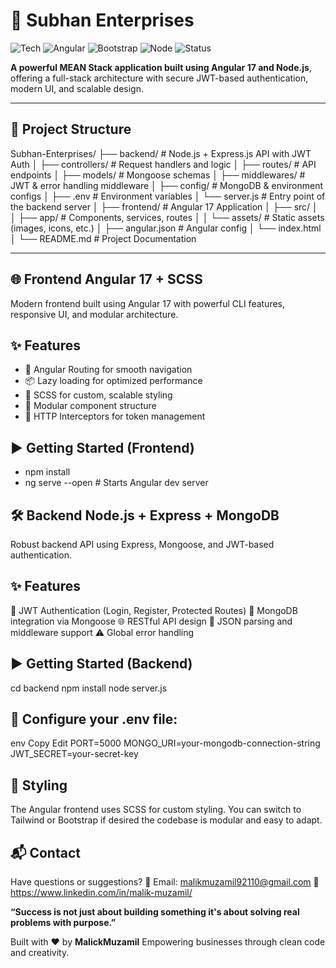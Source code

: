 # 🚀 Subhan Enterprises

![Tech](https://img.shields.io/badge/MEAN-FullStack-blueviolet?style=for-the-badge)
![Angular](https://img.shields.io/badge/Frontend-Angular%2017%2B%20Ynex%20Theme-red?style=for-the-badge&logo=angular)
![Bootstrap](https://img.shields.io/badge/UI-Bootstrap%20%2B%20Custom%20Design-purple?style=for-the-badge&logo=bootstrap)
![Node](https://img.shields.io/badge/Backend-Node.js%20%2B%20Express%20%2B%20MongoDB-green?style=for-the-badge&logo=node.js)
![Status](https://img.shields.io/badge/Status-Under_Development-yellow?style=for-the-badge)

**A powerful MEAN Stack application built using Angular 17 and Node.js**, offering a full-stack architecture with secure JWT-based authentication, modern UI, and scalable design.

---

## 📁 Project Structure
Subhan-Enterprises/
├── backend/ # Node.js + Express.js API with JWT Auth
│ ├── controllers/ # Request handlers and logic
│ ├── routes/ # API endpoints
│ ├── models/ # Mongoose schemas
│ ├── middlewares/ # JWT & error handling middleware
│ ├── config/ # MongoDB & environment configs
│ ├── .env # Environment variables
│ └── server.js # Entry point of the backend server
│
├── frontend/ # Angular 17 Application
│ ├── src/
│ │ ├── app/ # Components, services, routes
│ │ └── assets/ # Static assets (images, icons, etc.)
│ ├── angular.json # Angular config
│ └── index.html
│
└── README.md # Project Documentation

---

## 🌐 Frontend Angular 17 + SCSS
Modern frontend built using Angular 17 with powerful CLI features, responsive UI, and modular architecture.

## ✨ Features
- 🧭 Angular Routing for smooth navigation
- 📦 Lazy loading for optimized performance
- 🎨 SCSS for custom, scalable styling
- 📁 Modular component structure
- 🔄 HTTP Interceptors for token management

## ▶️ Getting Started (Frontend)
- npm install
- ng serve --open      # Starts Angular dev server

## 🛠️ Backend Node.js + Express + MongoDB
Robust backend API using Express, Mongoose, and JWT-based authentication.

## ✨ Features
🔐 JWT Authentication (Login, Register, Protected Routes)
🌱 MongoDB integration via Mongoose
🌐 RESTful API design
🔄 JSON parsing and middleware support
⚠️ Global error handling

## ▶️ Getting Started (Backend)
cd backend
npm install
node server.js

## 🔑 Configure your .env file:
  env
  Copy
  Edit
  PORT=5000
  MONGO_URI=your-mongodb-connection-string
  JWT_SECRET=your-secret-key

## 🎨 Styling
The Angular frontend uses SCSS for custom styling. You can switch to Tailwind or Bootstrap if desired the codebase is modular and easy to adapt.

 ## 📬 Contact
Have questions or suggestions?
📧 Email: malikmuzamil92110@gmail.com
💼 https://www.linkedin.com/in/malik-muzamil/

**“Success is not just about building something it's about solving real problems with purpose.”**

Built with ❤️ by **MalickMuzamil** Empowering businesses through clean code and creativity.

